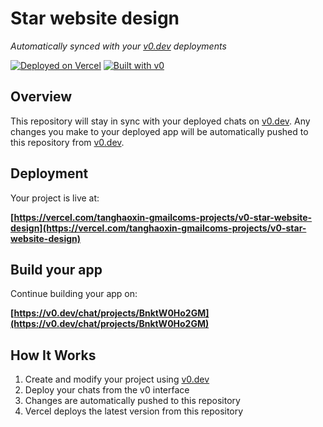 # Star website design

*Automatically synced with your [v0.dev](https://v0.dev) deployments*

[![Deployed on Vercel](https://img.shields.io/badge/Deployed%20on-Vercel-black?style=for-the-badge&logo=vercel)](https://vercel.com/tanghaoxin-gmailcoms-projects/v0-star-website-design)
[![Built with v0](https://img.shields.io/badge/Built%20with-v0.dev-black?style=for-the-badge)](https://v0.dev/chat/projects/BnktW0Ho2GM)

## Overview

This repository will stay in sync with your deployed chats on [v0.dev](https://v0.dev).
Any changes you make to your deployed app will be automatically pushed to this repository from [v0.dev](https://v0.dev).

## Deployment

Your project is live at:

**[https://vercel.com/tanghaoxin-gmailcoms-projects/v0-star-website-design](https://vercel.com/tanghaoxin-gmailcoms-projects/v0-star-website-design)**

## Build your app

Continue building your app on:

**[https://v0.dev/chat/projects/BnktW0Ho2GM](https://v0.dev/chat/projects/BnktW0Ho2GM)**

## How It Works

1. Create and modify your project using [v0.dev](https://v0.dev)
2. Deploy your chats from the v0 interface
3. Changes are automatically pushed to this repository
4. Vercel deploys the latest version from this repository
